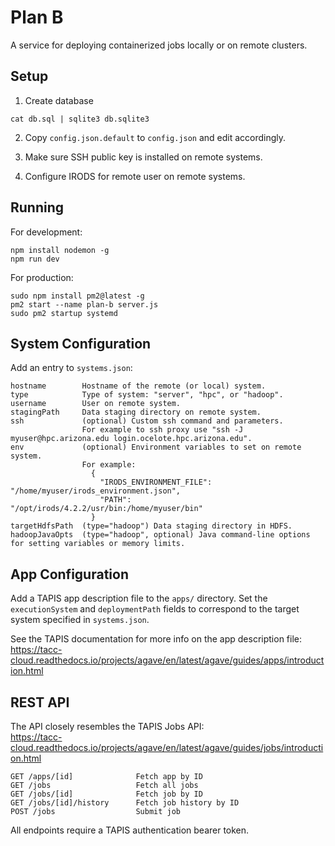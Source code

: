 Plan B
======

A service for deploying containerized jobs locally or on remote clusters.

## Setup

1. Create database
```
cat db.sql | sqlite3 db.sqlite3
```

2. Copy `config.json.default` to `config.json` and edit accordingly.  

3. Make sure SSH public key is installed on remote systems.

4. Configure IRODS for remote user on remote systems.

## Running

For development:
```
npm install nodemon -g
npm run dev
```

For production:
```
sudo npm install pm2@latest -g
pm2 start --name plan-b server.js
sudo pm2 startup systemd
```

## System Configuration
Add an entry to `systems.json`:

```
hostname        Hostname of the remote (or local) system.
type            Type of system: "server", "hpc", or "hadoop".
username        User on remote system.
stagingPath     Data staging directory on remote system.
ssh             (optional) Custom ssh command and parameters.  
                For example to ssh proxy use "ssh -J myuser@hpc.arizona.edu login.ocelote.hpc.arizona.edu".
env             (optional) Environment variables to set on remote system. 
                For example:
                  {
                    "IRODS_ENVIRONMENT_FILE": "/home/myuser/irods_environment.json",
                    "PATH": "/opt/irods/4.2.2/usr/bin:/home/myuser/bin"
                  }
targetHdfsPath  (type="hadoop") Data staging directory in HDFS.
hadoopJavaOpts  (type="hadoop", optional) Java command-line options for setting variables or memory limits.
```

## App Configuration
Add a TAPIS app description file to the `apps/` directory.  Set the `executionSystem` and `deploymentPath` fields to correspond to the target system specified in `systems.json`.

See the TAPIS documentation for more info on the app description file:<br> 
https://tacc-cloud.readthedocs.io/projects/agave/en/latest/agave/guides/apps/introduction.html

## REST API
The API closely resembles the TAPIS Jobs API:<br>
https://tacc-cloud.readthedocs.io/projects/agave/en/latest/agave/guides/jobs/introduction.html

```
GET /apps/[id]              Fetch app by ID
GET /jobs                   Fetch all jobs
GET /jobs/[id]              Fetch job by ID
GET /jobs/[id]/history      Fetch job history by ID
POST /jobs                  Submit job
```

All endpoints require a TAPIS authentication bearer token.


